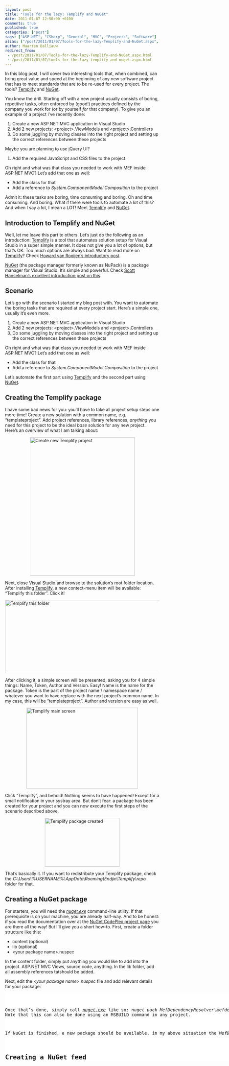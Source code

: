```yaml
---
layout: post
title: "Tools for the lazy: Templify and NuGet"
date: 2011-01-07 12:50:00 +0100
comments: true
published: true
categories: ["post"]
tags: ["ASP.NET", "CSharp", "General", "MVC", "Projects", "Software"]
alias: ["/post/2011/01/07/Tools-for-the-lazy-Templify-and-NuGet.aspx", "/post/2011/01/07/tools-for-the-lazy-templify-and-nuget.aspx"]
author: Maarten Balliauw
redirect_from:
 - /post/2011/01/07/Tools-for-the-lazy-Templify-and-NuGet.aspx.html
 - /post/2011/01/07/tools-for-the-lazy-templify-and-nuget.aspx.html
---
```

<p>In this blog post, I will cover two interesting tools that, when combined, can bring great value and speed at the beginning of any new software project that has to meet standards that are to be re-used for every project. The tools? <a href="http://opensource.endjin.com/templify/">Templify</a> and <a href="http://nuget.codeplex.com/">NuGet</a>.</p>
<p>You know the drill. Starting off with a new project usually consists of boring, repetitive tasks, often enforced by (good!) practices defined by the company you work for (or by yourself <em>for</em> that company). To give you an example of a project I&rsquo;ve recently done:</p>
<ol>
<li>Create a new ASP.NET MVC application in Visual Studio</li>
<li>Add 2 new projects: &lt;project&gt;.ViewModels and &lt;project&gt;.Controllers</li>
<li>Do some juggling by moving classes into the right project and setting up the correct references between these projects</li>
</ol>
<p>Maybe you are planning to use jQuery UI?</p>
<ol>
<li>Add the required JavaScript and CSS files to the project.</li>
</ol>
<p>Oh right and what was that class you needed to work with MEF inside ASP.NET MVC? Let&rsquo;s add that one as well:</p>
<ul>
<li>Add the class for that</li>
<li>Add a reference to <em>System.ComponentModel.Composition</em> to the project</li>
</ul>
<p>Admit it: these tasks are boring, time consuming and boring. Oh and time consuming. And boring. What if there were tools to automate a lot of this? And when I say a lot, I mean a LOT! Meet <a href="http://opensource.endjin.com/templify/">Templify</a> and <a href="http://nuget.codeplex.com/">NuGet</a>.</p>
<h2>Introduction to Templify and NuGet</h2>
<p>Well, let me leave this part to others. Let&rsquo;s just do the following as an introduction: <a href="http://opensource.endjin.com/templify/">Templify</a> is a tool that automates solution setup for Visual Studio in a super simple manner. It does not give you a lot of options, but that&rsquo;s OK. Too much options are always bad. Want to read more on <a href="http://opensource.endjin.com/templify/">Templify</a>? Check <a href="http://blog.endjin.com/2010/10/introducing-templify/">Howard van Rooijen&rsquo;s introductory post</a>.</p>
<p><a href="http://nuget.codeplex.com/">NuGet</a> (the package manager formerly known as NuPack) is a package manager for Visual Studio. It&rsquo;s simple and powerful. Check <a href="http://www.hanselman.com/blog/IntroducingNuPackPackageManagementForNETAnotherPieceOfTheWebStack.aspx">Scott Hanselman&rsquo;s excellent introduction post on this</a>.</p>
<h2>Scenario</h2>
<p>Let&rsquo;s go with the scenario I started my blog post with. You want to automate the boring tasks that are required at every project start. Here&rsquo;s a simple one, usually it&rsquo;s even more.</p>
<ol>
<li>Create a new ASP.NET MVC application in Visual Studio</li>
<li>Add 2 new projects: &lt;project&gt;.ViewModels and &lt;project&gt;.Controllers</li>
<li>Do some juggling by moving classes into the right project and setting up the correct references between these projects</li>
</ol>
<p>Oh right and what was that class you needed to work with MEF inside ASP.NET MVC? Let&rsquo;s add that one as well:</p>
<ul>
<li>Add the class for that</li>
<li>Add a reference to <em>System.ComponentModel.Composition</em> to the project</li>
</ul>
<p>Let&rsquo;s automate the first part using <a href="http://opensource.endjin.com/templify/">Templify</a> and the second part using <a href="http://nuget.codeplex.com/">NuGet</a>.</p>
<h2>Creating the Templify package</h2>
<p>I have some bad news for you: you&rsquo;ll have to take all project setup steps one more time! Create a new solution with a common name, e.g. &ldquo;templateproject&rdquo;. Add project references, library references, <em>anything</em> you need for this project to be the ideal <em>base</em> solution for any new project. Here&rsquo;s an overview of what I am talking about:</p>
<p><a href="/images/image_87.png"><img style="background-image: none; border-bottom: 0px; border-left: 0px; padding-left: 0px; padding-right: 0px; display: block; float: none; margin-left: auto; border-top: 0px; margin-right: auto; border-right: 0px; padding-top: 0px" title="Create new Templify project" src="/images/image_thumb_57.png" border="0" alt="Create new Templify project" width="342" height="453" /></a></p>
<p>Next, close Visual Studio and browse to the solution&rsquo;s root folder location. After installing <a href="http://opensource.endjin.com/templify/">Templify</a>, a new contect-menu item will be available: &ldquo;Templify this folder&rdquo;. Click it!</p>
<p><a href="/images/image_88.png"><img style="background-image: none; border-bottom: 0px; border-left: 0px; padding-left: 0px; padding-right: 0px; display: block; float: none; margin-left: auto; border-top: 0px; margin-right: auto; border-right: 0px; padding-top: 0px" title="Templify this folder" src="/images/image_thumb_58.png" border="0" alt="Templify this folder" width="620" height="239" /></a></p>
<p>After clicking it, a simple screen will be presented, asking you for 4 simple things: Name, Token, Author and Version. Easy! Name is the name for the package. Token is the part of the project name / namespace name / whatever you want to have replace with the next project&rsquo;s common name. In my case, this will be &ldquo;templateproject&rdquo;. Author and version are easy as well.</p>
<p><a href="/images/image_89.png"><img style="background-image: none; border-bottom: 0px; border-left: 0px; padding-left: 0px; padding-right: 0px; display: block; float: none; margin-left: auto; border-top: 0px; margin-right: auto; border-right: 0px; padding-top: 0px" title="Templify main screen" src="/images/image_thumb_59.png" border="0" alt="Templify main screen" width="364" height="264" /></a></p>
<p>Click &ldquo;Templify&rdquo;, and behold! Nothing seems to have happened! Except for a small notification in your systray area. But don&rsquo;t fear: a package has been created for your project and you can now execute the first steps of the scenario described above.</p>
<p><a href="/images/image_90.png"><img style="background-image: none; border-bottom: 0px; border-left: 0px; padding-left: 0px; padding-right: 0px; display: block; float: none; margin-left: auto; border-top: 0px; margin-right: auto; border-right: 0px; padding-top: 0px" title="Templify package created" src="/images/image_thumb_60.png" border="0" alt="Templify package created" width="244" height="159" /></a></p>
<p>That&rsquo;s basically it. If you want to redistribute your Templify package, check the <em>C:\Users\%USERNAME%\AppData\Roaming\Endjin\Templify\repo</em>&nbsp; folder for that.</p>
<h2>Creating a NuGet package</h2>
<p>For starters, you will need the <em><a href="http://nuget.codeplex.com/releases/52018/download/184132">nuget.exe</a></em> command-line utility. If that prerequisite is on your machine, you are already half-way. And to be honest: if you read the documentation over at the <a href="http://nuget.codeplex.com/documentation?title=Creating%20a%20Package">NuGet CodePlex project page</a> you are there all the way! But I&rsquo;ll give you a short how-to. First, create a folder structure like this:</p>
<ul>
<li>content (optional)</li>
<li>lib (optional)</li>
<li>&lt;your package name&gt;.nuspec</li>
</ul>
<p>In the content folder, simply put anything you would like to add into the project. ASP.NET MVC Views, source code, anything. In the lib folder, add all assembly references tatshould be added.</p>
<p>Next, edit the<em> &lt;your package name&gt;.nuspec</em> file and add relevant details for your package:</p>
<div id="scid:9D7513F9-C04C-4721-824A-2B34F0212519:f0c3416e-1ab2-43ab-9551-28dd2bdb7b9a" class="wlWriterEditableSmartContent" style="padding-bottom: 0px; margin: 0px; padding-left: 0px; padding-right: 0px; display: inline; float: none; padding-top: 0px">
<pre style="background-color: white; width: 742px; height: 222px; overflow: auto;"><div><!--

Code highlighting produced by Actipro CodeHighlighter (freeware)
http://www.CodeHighlighter.com/

--><span style="color: #008080;"> 1</span> <span style="color: #0000FF;">&lt;?</span><span style="color: #FF00FF;">xml version="1.0"</span><span style="color: #0000FF;">?&gt;</span><span style="color: #000000;">
</span><span style="color: #008080;"> 2</span> <span style="color: #0000FF;">&lt;</span><span style="color: #800000;">package </span><span style="color: #FF0000;">xmlns:xsi</span><span style="color: #0000FF;">="http://www.w3.org/2001/XMLSchema-instance"</span><span style="color: #FF0000;">
</span><span style="color: #008080;"> 3</span> <span style="color: #FF0000;">         xmlns:xsd</span><span style="color: #0000FF;">="http://www.w3.org/2001/XMLSchema"</span><span style="color: #0000FF;">&gt;</span><span style="color: #000000;">
</span><span style="color: #008080;"> 4</span> <span style="color: #000000;">  </span><span style="color: #0000FF;">&lt;</span><span style="color: #800000;">metadata </span><span style="color: #FF0000;">xmlns</span><span style="color: #0000FF;">="http://schemas.microsoft.com/packaging/2010/07/nuspec.xsd"</span><span style="color: #0000FF;">&gt;</span><span style="color: #000000;">
</span><span style="color: #008080;"> 5</span> <span style="color: #000000;">    </span><span style="color: #0000FF;">&lt;</span><span style="color: #800000;">id</span><span style="color: #0000FF;">&gt;</span><span style="color: #000000;">MefDependencyResolver</span><span style="color: #0000FF;">&lt;/</span><span style="color: #800000;">id</span><span style="color: #0000FF;">&gt;</span><span style="color: #000000;">
</span><span style="color: #008080;"> 6</span> <span style="color: #000000;">    </span><span style="color: #0000FF;">&lt;</span><span style="color: #800000;">version</span><span style="color: #0000FF;">&gt;</span><span style="color: #000000;">0.0.1</span><span style="color: #0000FF;">&lt;/</span><span style="color: #800000;">version</span><span style="color: #0000FF;">&gt;</span><span style="color: #000000;">
</span><span style="color: #008080;"> 7</span> <span style="color: #000000;">    </span><span style="color: #0000FF;">&lt;</span><span style="color: #800000;">authors</span><span style="color: #0000FF;">&gt;</span><span style="color: #000000;">Maarten Balliauw</span><span style="color: #0000FF;">&lt;/</span><span style="color: #800000;">authors</span><span style="color: #0000FF;">&gt;</span><span style="color: #000000;">
</span><span style="color: #008080;"> 8</span> <span style="color: #000000;">    </span><span style="color: #0000FF;">&lt;</span><span style="color: #800000;">requireLicenseAcceptance</span><span style="color: #0000FF;">&gt;</span><span style="color: #000000;">false</span><span style="color: #0000FF;">&lt;/</span><span style="color: #800000;">requireLicenseAcceptance</span><span style="color: #0000FF;">&gt;</span><span style="color: #000000;">
</span><span style="color: #008080;"> 9</span> <span style="color: #000000;">    </span><span style="color: #0000FF;">&lt;</span><span style="color: #800000;">description</span><span style="color: #0000FF;">&gt;</span><span style="color: #000000;">MefDependencyResolver</span><span style="color: #0000FF;">&lt;/</span><span style="color: #800000;">description</span><span style="color: #0000FF;">&gt;</span><span style="color: #000000;">
</span><span style="color: #008080;">10</span> <span style="color: #000000;">    </span><span style="color: #0000FF;">&lt;</span><span style="color: #800000;">summary</span><span style="color: #0000FF;">&gt;</span><span style="color: #000000;">MefDependencyResolver</span><span style="color: #0000FF;">&lt;/</span><span style="color: #800000;">summary</span><span style="color: #0000FF;">&gt;</span><span style="color: #000000;">
</span><span style="color: #008080;">11</span> <span style="color: #000000;">    </span><span style="color: #0000FF;">&lt;</span><span style="color: #800000;">language</span><span style="color: #0000FF;">&gt;</span><span style="color: #000000;">en-US</span><span style="color: #0000FF;">&lt;/</span><span style="color: #800000;">language</span><span style="color: #0000FF;">&gt;</span><span style="color: #000000;">
</span><span style="color: #008080;">12</span> <span style="color: #000000;">  </span><span style="color: #0000FF;">&lt;/</span><span style="color: #800000;">metadata</span><span style="color: #0000FF;">&gt;</span><span style="color: #000000;">
</span><span style="color: #008080;">13</span> <span style="color: #0000FF;">&lt;/</span><span style="color: #800000;">package</span><span style="color: #0000FF;">&gt;</span></div></pre>
<!-- Code inserted with Steve Dunn's Windows Live Writer Code Formatter Plugin.  http://dunnhq.com --></div>
<p>Once that&rsquo;s done, simply call <a href="http://nuget.codeplex.com/releases/52018/download/184132"><em>nuget.exe</em></a> like so: <em>nuget pack MefDependencyResolver\mefdependencyresolver.nuspec <br /></em>Note that this can also be done using an MSBUILD command in any project.</p>
<p>If NuGet is finished, a new package should be available, in my above situation the <em>MefDependencyResolver.0.0.1.nupkg</em> file is generated.</p>
<h2>Creating a NuGet feed</h2>
<p>This one&rsquo;s easy. You can use an OData feed (see <a title="http://geekswithblogs.net/michelotti/archive/2010/11/10/create-a-full-local-nuget-repository-with-powershell.aspx" href="http://geekswithblogs.net/michelotti/archive/2010/11/10/create-a-full-local-nuget-repository-with-powershell.aspx">here</a> and <a title="http://maleevdimka.com/post/NuGetPart-2-Creating-your-own-feeds.aspx" href="http://maleevdimka.com/post/NuGetPart-2-Creating-your-own-feeds.aspx">here</a>), but what&rsquo;s even easier: just copy all packages to a folder or network share and point Visual Studio there. Fire up those Visual Studio settings, find the<em> Package Manager</em> node and add your local or network package folder:</p>
<p><a href="/images/image_91.png"><img style="background-image: none; border-bottom: 0px; border-left: 0px; padding-left: 0px; padding-right: 0px; display: block; float: none; margin-left: auto; border-top: 0px; margin-right: auto; border-right: 0px; padding-top: 0px" title="Creating a NuGet feed" src="/images/image_thumb_61.png" border="0" alt="Creating a NuGet feed" width="761" height="444" /></a></p>
<p>Done!</p>
<h2>Behold! A new project!</h2>
<p>So you took all the effort in creating a <a href="http://opensource.endjin.com/templify/">Templify</a> and <a href="http://nuget.codeplex.com/">NuGet</a> package. Good! Here&rsquo;s how you can benefit. Whenever a new project should be started, open op an Explorer window, create a new folder, right-click it and select &ldquo;Templify here&rdquo;. Fill out the name of the new project (I chose &ldquo;ProjectCool&rdquo; because that implies I&rsquo;m working on a cool project and cool projects are fun!). Select the template to deploy. Next, click &ldquo;Deploy template&rdquo;.</p>
<p><a href="/images/image_92.png"><img style="background-image: none; border-bottom: 0px; border-left: 0px; padding-left: 0px; padding-right: 0px; display: block; float: none; margin-left: auto; border-top: 0px; margin-right: auto; border-right: 0px; padding-top: 0px" title="Templify Deploy Template" src="/images/image_thumb_62.png" border="0" alt="Templify Deploy Template" width="364" height="264" /></a></p>
<p>Open up the folder you just created and behold: &ldquo;ProjectCool&rdquo; has been created and my first 3 boring tasks are now gone. If I don&rsquo;t tell my boss I have this tool, I can actually sleep for the rest of the day and pretend I have done this manually!</p>
<p><a href="/images/image_93.png"><img style="background-image: none; border-bottom: 0px; border-left: 0px; padding-left: 0px; padding-right: 0px; display: block; float: none; margin-left: auto; border-top: 0px; margin-right: auto; border-right: 0px; padding-top: 0px" title="ProjectCool has been Templified!" src="/images/image_thumb_63.png" border="0" alt="ProjectCool has been Templified!" width="604" height="128" /></a></p>
<p>Next, open up &ldquo;ProjectCool&rdquo; in Visual Studio. Right-click the ASP.NET MVC project and select &ldquo;Add library package reference&hellip;&rdquo;.</p>
<p><a href="/images/image_94.png"><img style="background-image: none; border-bottom: 0px; border-left: 0px; padding-left: 0px; padding-right: 0px; display: block; float: none; margin-left: auto; border-top: 0px; margin-right: auto; border-right: 0px; padding-top: 0px" title="Add library package reference" src="/images/image_thumb_64.png" border="0" alt="Add library package reference" width="244" height="221" /></a></p>
<p>Select the feed you just created and simply pick the packages to install into this application. Need a specific set of DiaplayTemplates? Create a package for those. Need the company CSS styles for complex web applications? Create a package for that! Need jQuery UI? Create a package for that!</p>
<p><a href="/images/image_95.png"><img style="background-image: none; border-bottom: 0px; border-left: 0px; padding-left: 0px; padding-right: 0px; display: block; float: none; margin-left: auto; border-top: 0px; margin-right: auto; border-right: 0px; padding-top: 0px" title="Install NuGet package" src="/images/image_thumb_65.png" border="0" alt="Install NuGet package" width="244" height="124" /></a></p>
<h2>Conclusion</h2>
<p>I&rsquo;m totally going for this approach! It speeds up initial project creation without the overhead of maintaining automation packages and such. Using simple tooling that is easy to understand, anyone on your project team can take this approach, both for company-wide Templify and NuGet packages, as well as individual packages.</p>
<p>Personally, I would like to see these two products combined into one, in the scenario outlined <a href="http://nuget.codeplex.com/Thread/View.aspx?ThreadId=240534">here</a>. However I would already be happy if I could also create a company-wide &ldquo;Templify&rdquo; feed, ideally integrated with the NuGet tooling.</p>
<p>For fun and leasure, I packaged everything I created in this blog post: <a href="/files/2011/1/TemplifyNuGet.zip">TemplifyNuGet.zip (508.23 kb)</a></p>
{% include imported_disclaimer.html %}
